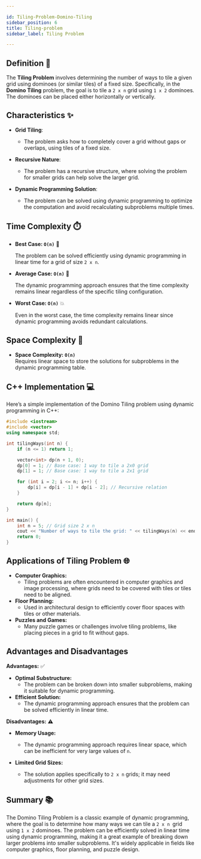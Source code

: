 ```yaml
---

id: Tiling-Problem-Domino-Tiling
sidebar_position: 6
title: Tiling-problem 
sidebar_label: Tiling Problem

---
```

## Definition 📖

The **Tiling Problem** involves determining the number of ways to tile a given grid using dominoes (or similar tiles) of a fixed size. Specifically, in the **Domino Tiling** problem, the goal is to tile a `2 x n` grid using `1 x 2` dominoes. The dominoes can be placed either horizontally or vertically.

## Characteristics ✨

- **Grid Tiling**:
  - The problem asks how to completely cover a grid without gaps or overlaps, using tiles of a fixed size.

- **Recursive Nature**:
  - The problem has a recursive structure, where solving the problem for smaller grids can help solve the larger grid.
  
- **Dynamic Programming Solution**:
  - The problem can be solved using dynamic programming to optimize the computation and avoid recalculating subproblems multiple times.

## Time Complexity ⏱️

- **Best Case: `O(n)`** 🌟
  
  The problem can be solved efficiently using dynamic programming in linear time for a grid of size `2 x n`.

- **Average Case: `O(n)`** 🔄
  
  The dynamic programming approach ensures that the time complexity remains linear regardless of the specific tiling configuration.

- **Worst Case: `O(n)`** 💥
  
  Even in the worst case, the time complexity remains linear since dynamic programming avoids redundant calculations.

## Space Complexity 💾

- **Space Complexity: `O(n)`**  
  Requires linear space to store the solutions for subproblems in the dynamic programming table.

## C++ Implementation 💻

Here’s a simple implementation of the Domino Tiling problem using dynamic programming in C++:

```cpp
#include <iostream>
#include <vector>
using namespace std;

int tilingWays(int n) {
    if (n <= 1) return 1;

    vector<int> dp(n + 1, 0);
    dp[0] = 1; // Base case: 1 way to tile a 2x0 grid
    dp[1] = 1; // Base case: 1 way to tile a 2x1 grid

    for (int i = 2; i <= n; i++) {
        dp[i] = dp[i - 1] + dp[i - 2]; // Recursive relation
    }

    return dp[n];
}

int main() {
    int n = 5; // Grid size 2 x n
    cout << "Number of ways to tile the grid: " << tilingWays(n) << endl;
    return 0;
}
```
## Applications of Tiling Problem 🌐

- **Computer Graphics:**
    - Tiling problems are often encountered in computer graphics and image processing, where grids need to be covered with tiles or tiles need to be aligned.
- **Floor Planning:**
    - Used in architectural design to efficiently cover floor spaces with tiles or other materials.
- **Puzzles and Games:**
    - Many puzzle games or challenges involve tiling problems, like placing pieces in a grid to fit without gaps.
  
## Advantages and Disadvantages

**Advantages:** ✅

- **Optimal Substructure:**
    - The problem can be broken down into smaller subproblems, making it suitable for dynamic programming.
- **Efficient Solution:**
    - The dynamic programming approach ensures that the problem can be solved efficiently in linear time.
  
**Disadvantages:** ⚠️

- **Memory Usage:**

    - The dynamic programming approach requires linear space, which can be inefficient for very large values of `n`.

- **Limited Grid Sizes:**

    - The solution applies specifically to `2 x n` grids; it may need adjustments for other grid sizes.

## Summary 📚
The Domino Tiling Problem is a classic example of dynamic programming, where the goal is to determine how many ways we can tile a `2 x n `grid using `1 x 2` dominoes. 
The problem can be efficiently solved in linear time using dynamic programming, making it a great example of breaking down larger problems into smaller subproblems. 
It's widely applicable in fields like computer graphics, floor planning, and puzzle design.
